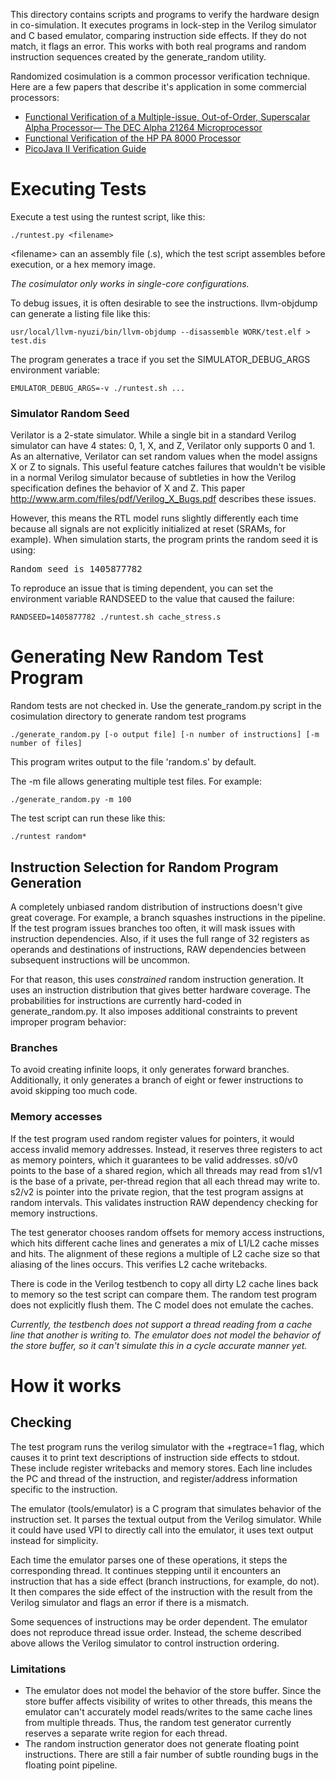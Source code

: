 This directory contains scripts and programs to verify the hardware design in
co-simulation. It executes programs in lock-step in the Verilog simulator and
C based emulator, comparing instruction side effects. If they do not match, it
flags an error. This works with both real programs and random instruction
sequences created by the generate_random utility.

Randomized cosimulation is a common processor verification technique. Here 
are a few papers that describe it's application in some commercial processors:

* [Functional Verification of a Multiple-issue, Out-of-Order, Superscalar Alpha Processor— The DEC Alpha 21264 Microprocessor](http://www.cs.clemson.edu/~mark/464/21264.verification.pdf) 
* [Functional Verification of the HP PA 8000 Processor](http://www.cs.clemson.edu/~mark/464/hp8000.verification.pdf) 
* [PicoJava II Verification Guide](http://www1.pldworld.com/@xilinx/html/pds/HDL/picoJava-II/docs/pj2-verif-guide.pdf)

# Executing Tests

Execute a test using the runtest script, like this:

    ./runtest.py <filename>

&lt;filename&gt; can an assembly file (.s), which the test script assembles
before execution, or a hex memory image. 

_The cosimulator only works in single-core configurations._

To debug issues, it is often desirable to see the instructions. llvm-objdump 
can generate a listing file like this:

    usr/local/llvm-nyuzi/bin/llvm-objdump --disassemble WORK/test.elf > test.dis

The program generates a trace if you set the SIMULATOR_DEBUG_ARGS 
environment variable:

    EMULATOR_DEBUG_ARGS=-v ./runtest.sh ...

### Simulator Random Seed

Verilator is a 2-state simulator. While a single bit in a standard Verilog 
simulator can have 4 states: 0, 1, X, and Z, Verilator only supports 0 and 1. 
As an alternative, Verilator can set random values when the model assigns X 
or Z to signals. This useful feature catches failures that wouldn't be 
visible in a normal Verilog simulator because of subtleties in how the Verilog
specification defines the behavior of X and Z. This paper 
http://www.arm.com/files/pdf/Verilog_X_Bugs.pdf describes these issues.

However, this means the RTL model runs slightly differently each time 
because all signals are not explicitly initialized at reset (SRAMs, for example). 
When simulation starts, the program prints the random seed it is using:

<pre>
Random seed is 1405877782
</pre>

To reproduce an issue that is timing dependent, you can set the environment 
variable RANDSEED to the value that caused the failure:

    RANDSEED=1405877782 ./runtest.sh cache_stress.s

# Generating New Random Test Program
 
Random tests are not checked in. Use the generate_random.py script 
in the cosimulation directory to generate random test programs

    ./generate_random.py [-o output file] [-n number of instructions] [-m number of files]

This program writes output to the file 'random.s' by default. 

The -m file allows generating multiple test files. For example:

    ./generate_random.py -m 100

The test script can run these like this:

    ./runtest random*

## Instruction Selection for Random Program Generation
 
A completely unbiased random distribution of instructions doesn't give 
great coverage. For example, a branch squashes instructions in the pipeline. 
If the test program issues branches too often, it will mask issues with 
instruction dependencies. Also, if it uses the full range of 32 registers as 
operands and destinations of instructions, RAW dependencies between subsequent 
instructions will be uncommon.

For that reason, this uses _constrained_ random instruction generation. It uses 
an instruction distribution that gives better hardware coverage. The probabilities 
for instructions are currently hard-coded in generate_random.py. It also imposes 
additional constraints to prevent improper program behavior:

### Branches

To avoid creating infinite loops, it only generates forward branches. 
Additionally, it only generates a branch of eight or fewer instructions to 
avoid skipping too much code.

### Memory accesses

If the test program used random register values for pointers, it would access 
invalid memory addresses. Instead, it reserves three registers to act as 
memory pointers, which it guarantees to be valid addresses. s0/v0 points to 
the base of a shared region, which all threads may read from s1/v1 is the 
base of a private, per-thread region that all each thread may write to. s2/v2 
is pointer into the private region, that the test program assigns at random 
intervals. This validates instruction RAW dependency checking for memory 
instructions.

The test generator chooses random offsets for memory access instructions, 
which hits different cache lines and generates a mix of L1/L2 cache misses 
and hits. The alignment of these regions a multiple of L2 cache size so 
that aliasing of the lines occurs. This verifies L2 cache writebacks.

There is code in the Verilog testbench to copy all dirty L2 cache lines back to 
memory so the test script can compare them. The random test program does not 
explicitly flush them. The C model does not emulate the caches.

_Currently, the testbench does not support a thread reading from 
a cache line that another is writing to. The emulator does not model the 
behavior of the store buffer, so it can't simulate this in a cycle accurate
manner yet._

# How it works
## Checking
 
The test program runs the verilog simulator with the +regtrace=1 flag, which 
causes it to print text descriptions of instruction side effects to stdout. 
These include register writebacks and memory stores. Each line includes the 
PC and thread of the instruction, and register/address information specific 
to the instruction.

The emulator (tools/emulator) is a C program that simulates behavior of the 
instruction set. It parses the textual output from the Verilog simulator. 
While it could have used VPI to directly call into the emulator, it uses text 
output instead for simplicity.

Each time the emulator parses one of these operations, it steps the 
corresponding thread. It continues stepping until it encounters an instruction 
that has a side effect (branch instructions, for example, do not). It then 
compares the side effect of the instruction with the result from the Verilog 
simulator and flags an error if there is a mismatch.

Some sequences of instructions may be order dependent. The emulator does 
not reproduce thread issue order. Instead, the scheme described above allows 
the Verilog simulator to control instruction ordering.

### Limitations
- The emulator does not model the behavior of the store buffer. Since the store 
buffer affects visibility of writes to other threads, this means the emulator 
can't accurately model reads/writes to the same cache lines from multiple threads. 
Thus, the random test generator currently reserves a separate write region for
each thread. 
- The random instruction generator does not generate floating point instructions. 
There are still a fair number of subtle rounding bugs in the floating point 
pipeline.
